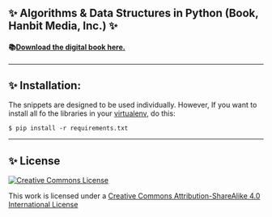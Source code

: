 ##   ✨ Algorithms & Data Structures in Python (Book, Hanbit Media, Inc.)  ✨ 

#### 📚[Download the digital book here.](https://github.com/bt3gl/Python-and-Algorithms-and-Data-Structures/blob/master/book/book_second_edition.pdf)

----
##  ✨ Installation:

The snippets are designed to be used individually. However, If you want  to install all fo the libraries in your [virtualenv](https://coderwall.com/p/8-aeka), do this:

```
$ pip install -r requirements.txt
```

----
##  ✨ License

<a rel="license" href="http://creativecommons.org/licenses/by-sa/4.0/"><img alt="Creative Commons License" style="border-width:0" src="http://i.creativecommons.org/l/by-sa/4.0/88x31.png" /></a><br />

This work is licensed under a [Creative Commons Attribution-ShareAlike 4.0 International License](http://creativecommons.org/licenses/by-sa/4.0/)


